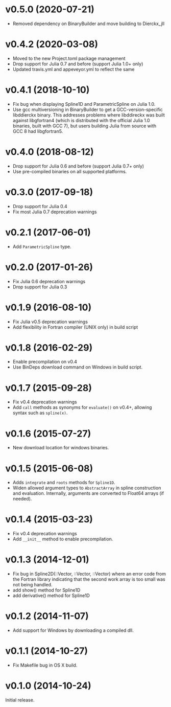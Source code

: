 v0.5.0 (2020-07-21)
===================

- Removed dependency on BinaryBuilder and move building to Dierckx_jll

v0.4.2 (2020-03-08)
===================

- Moved to the new Project.toml package management
- Drop support for Julia 0.7 and before (support Julia 1.0+ only)
- Updated travis.yml and appeveyor.yml to reflect the same 


v0.4.1 (2018-10-10)
===================

- Fix bug when displaying Spline1D and ParametricSpline on Julia 1.0.
- Use gcc multiversioning in BinaryBuilder to get a
  GCC-version-specific libddierckx binary. This addresses problems
  where libddireckx was built against libgfortran4 (which is
  distributed with the official Julia 1.0 binaries, built with GCC 7),
  but users building Julia from source with GCC 8 had libgfortran5.

v0.4.0 (2018-08-12)
===================

- Drop support for Julia 0.6 and before (support Julia 0.7+ only)
- Use pre-compiled binaries on all supported platforms.

v0.3.0 (2017-09-18)
===================

- Drop support for Julia 0.4
- Fix most Julia 0.7 deprecation warnings

v0.2.1 (2017-06-01)
===================

- Add `ParametricSpline` type.

v0.2.0 (2017-01-26)
===================

- Fix Julia 0.6 deprecation warnings
- Drop support for Julia 0.3

v0.1.9 (2016-08-10)
===================

- Fix Julia v0.5 deprecation warnings
- Add flexibility in Fortran compiler (UNIX only) in build script

v0.1.8 (2016-02-29)
===================

- Enable precompilation on v0.4
- Use BinDeps download command on Windows in build script.

v0.1.7 (2015-09-28)
===================

- Fix v0.4 deprecation warnings
- Add `call` methods as synonyms for `evaluate()` on v0.4+,
  allowing syntax such as `spline(x)`.

v0.1.6 (2015-07-27)
===================

- New download location for windows binaries.

v0.1.5 (2015-06-08)
===================

- Adds `integrate` and `roots` methods for `Spline1D`.
- Widen allowed argument types to `AbstractArray` in spline construction
  and evaluation. Internally, arguments are converted to Float64 arrays (if
  needed).

v0.1.4 (2015-03-23)
===================

- Fix v0.4 deprecation warnings
- Add `__init__` method to enable precompilation.

v0.1.3 (2014-12-01)
===================

- Fix bug in Spline2D(::Vector, ::Vector, ::Vector) where an error
  code from the Fortran library indicating that the second work array is too
  small was not being handled.
- add show() method for Spline1D
- add derivative() method for Spline1D

v0.1.2 (2014-11-07)
===================

- Add support for Windows by downloading a compiled dll.

v0.1.1 (2014-10-27)
===================

- Fix Makefile bug in OS X build.

v0.1.0 (2014-10-24)
===================

Initial release.
